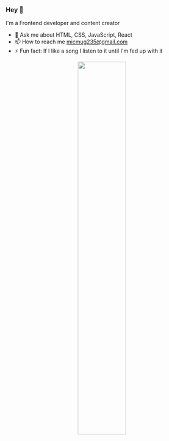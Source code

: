 ### Hey 👋

I'm a Frontend developer and content creator 

<!-- I create technical content on my [blog](http://mugisha.hashnode.dev/) and [instagram](https://www.instagram.com/mugishdev) -->
<!-- - 🔭 I’m currently working on ...🤔 I’m looking for help with Finding an open-sou
- 🌱 I’m currently learning ... -->

- 💬 Ask me about HTML, CSS, JavaScript, React
- 📫 How to reach me micmug235@gmail.com
- ⚡ Fun fact: If I like a song I listen to it until I'm fed up with it

<p align="center"><img width="50%" src="https://github-readme-stats.vercel.app/api?username=mugisha23&show_icons=true" /></p>
